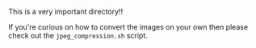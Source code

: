 This is a very important directory!!

If you're curious on how to convert the images on your own then please check
out the `jpeg_compression.sh` script.
